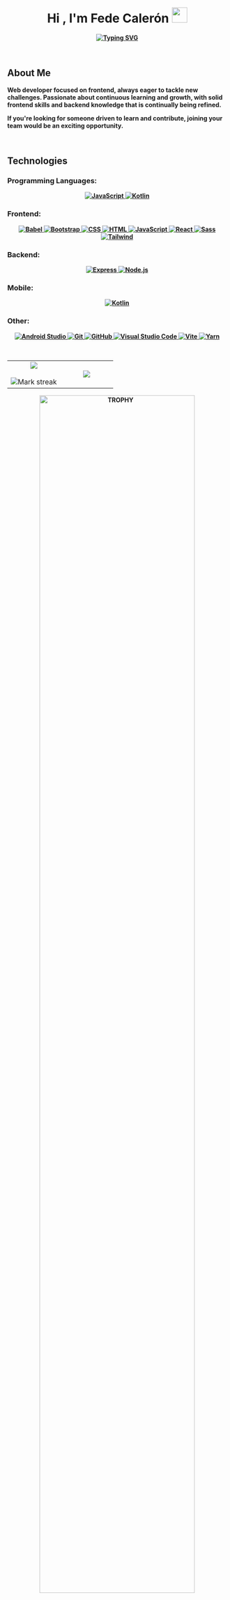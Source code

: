 <h1 align="center"><b>Hi , I'm Fede Calerón <img src="https://media.giphy.com/media/hvRJCLFzcasrR4ia7z/giphy.gif" width="35"></h1>

<p align="center">
  <a href="https://git.io/typing-svg"><img src="https://readme-typing-svg.demolab.com?font=Montserrat&weight=500&size=23&duration=3000&pause=1000&color=3B82F6&center=true&vCenter=true&width=435&lines=Passionate+frontend+developer;Always+learning%2C+always+improving;Self-taught+with+no+limits;Frontend+with+a+touch+of+backend;Innovating+line+by+line" alt="Typing SVG" target="_blank"/></a>
</p>

<br>

<h2>About Me</h2>
<p>Web developer focused on frontend, always eager to tackle new challenges. Passionate about continuous learning and growth, with solid frontend skills and backend knowledge that is continually being refined.</p>

<p>If you're looking for someone driven to learn and contribute, joining your team would be an exciting opportunity.</p>

<br>

<h2>Technologies</h2>

<h3>Programming Languages:</h3>
<p align="center">
  <a href="https://skillicons.dev" title="JavaScript" target="_blank">
    <img src="https://skillicons.dev/icons?i=js" alt="JavaScript" />
  </a>
  <a href="https://skillicons.dev" title="Kotlin" target="_blank">
    <img src="https://skillicons.dev/icons?i=kotlin" alt="Kotlin" />
  </a>
</p>

<h3>Frontend:</h3>
<p align="center">
  <a href="https://skillicons.dev" title="Babel" target="_blank">
    <img src="https://skillicons.dev/icons?i=babel" alt="Babel" />
  </a>
  <a href="https://skillicons.dev" title="Bootstrap" target="_blank">
    <img src="https://skillicons.dev/icons?i=bootstrap" alt="Bootstrap" />
  </a>
  <a href="https://skillicons.dev" title="CSS" target="_blank">
    <img src="https://skillicons.dev/icons?i=css" alt="CSS" />
  </a>
  <a href="https://skillicons.dev" title="HTML" target="_blank">
    <img src="https://skillicons.dev/icons?i=html" alt="HTML" />
  </a>
  <a href="https://skillicons.dev" title="JavaScript" target="_blank">
    <img src="https://skillicons.dev/icons?i=js" alt="JavaScript" />
  </a>
  <a href="https://skillicons.dev" title="React" target="_blank">
    <img src="https://skillicons.dev/icons?i=react" alt="React" />
  </a>
  <a href="https://skillicons.dev" title="Sass" target="_blank">
    <img src="https://skillicons.dev/icons?i=sass" alt="Sass" />
  </a>
  <a href="https://skillicons.dev" title="Tailwind" target="_blank">
    <img src="https://skillicons.dev/icons?i=tailwind" alt="Tailwind" />
  </a>
</p>

<h3>Backend:</h3>
<p align="center">
  <a href="https://skillicons.dev" title="Express" target="_blank">
    <img src="https://skillicons.dev/icons?i=express" alt="Express" />
  </a>
  <a href="https://skillicons.dev" title="Node.js" target="_blank">
    <img src="https://skillicons.dev/icons?i=nodejs" alt="Node.js" />
  </a>
</p>

<h3>Mobile:</h3>
<p align="center">
  <a href="https://skillicons.dev" title="Kotlin" target="_blank">
    <img src="https://skillicons.dev/icons?i=kotlin" alt="Kotlin" />
  </a>
</p>

<h3>Other:</h3>
<p align="center">
  <a href="https://skillicons.dev" title="Android Studio" target="_blank">
    <img src="https://skillicons.dev/icons?i=androidstudio" alt="Android Studio" />
  </a>
  <a href="https://skillicons.dev" title="Git" target="_blank">
    <img src="https://skillicons.dev/icons?i=git" alt="Git" />
  </a>
  <a href="https://skillicons.dev" title="GitHub" target="_blank">
    <img src="https://skillicons.dev/icons?i=github" alt="GitHub" />
  </a>
  <a href="https://skillicons.dev" title="Visual Studio Code" target="_blank">
    <img src="https://skillicons.dev/icons?i=vscode" alt="Visual Studio Code" />
  </a>
  <a href="https://skillicons.dev" title="Vite" target="_blank">
    <img src="https://skillicons.dev/icons?i=vite" alt="Vite" />
  </a>
  <a href="https://skillicons.dev" title="Yarn" target="_blank">
    <img src="https://skillicons.dev/icons?i=yarn" alt="Yarn" />
  </a>
</p>

<br>
<p align="center">
  <table align="center">
    <tr border="none">
      <td width="50%" align="center">
        <img  align="center"  src="https://github-readme-stats.vercel.app/api?username=Calderon2307&theme=tokyonight&show_icons=true&count_private=true" />
        <br></br>
        <img  title="🔥 Get streak stats for your profile at git.io/streak-stats" alt="Mark streak" src="https://github-readme-streak-stats.herokuapp.com/?user=Calderon2307&theme=tokyonight&hide_border=false" /> 
      </td>
      <td width="50%" align="center">
        <img  align="center"  src="https://github-readme-stats.anuraghazra1.vercel.app/api/top-langs/?username=Calderon2307&theme=tokyonight&hide_border=false&no-bg=true&no-frame=true&langs_count=10"/>
      </td>
    </tr>
  </table>
  <div align=center>
    <a href="https://github.com/ryo-ma/github-profile-trophy" title="Go to Source">
        <img align="center" width=84% src="https://github-profile-trophy.vercel.app/?username=Calderon2307&theme=algolia" alt="TROPHY" />
      </a>
  </div>
</p>

<br>

<h2>Contact Me</h2>
<p align="center">
  <a href="mailto:federicocalderon0@gmail.com" title="Gmail" target="_blank">
    <img src="https://skillicons.dev/icons?i=gmail" alt="Gmail" />
  </a>
  <a href="https://www.linkedin.com/in/federico-calderon-6a8b5b23b/" title="Linkedin" target="_blank">
    <img src="https://skillicons.dev/icons?i=linkedin" alt="Linkedin" />
  </a>
</p>

<p align="center">
  <a href="https://visitcount.itsvg.in">
    <img src="https://visitcount.itsvg.in/api?id=Calderon2307&label=Profile%20Views&color=1&icon=5&pretty=true" />
  </a>
</p>
